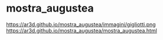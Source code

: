 # mostra_augustea
https://ar3d.github.io/mostra_augustea/immagini/gigliotti.png
<br>
https://ar3d.github.io/mostra_augustea/mostra_augustea.html
